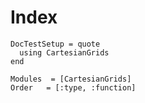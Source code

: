 # Index

```@meta
DocTestSetup = quote
  using CartesianGrids
end
```

```@autodocs
Modules  = [CartesianGrids]
Order   = [:type, :function]
```
